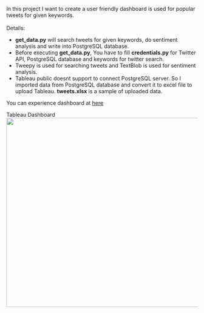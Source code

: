 In this project I want to create a user friendly dashboard is used for popular tweets for given keywords.<br><br>
Details:
- <b>get_data.py</b> will search tweets for given keywords, do sentiment analysis and write into PostgreSQL database.
- Before executing <b>get_data.py</b>, You have to fill <b>credentials.py</b> for Twitter API, PostgreSQL database and keywords for twitter search.
- Tweepy is used for searching tweets and TextBlob is used for sentiment analysis.
- Tableau public doesnt support to connect PostgreSQL server. So I imported data from PostgreSQL database and convert it to excel file to upload Tableau. <b>tweets.xlsx</b> is a sample of uploaded data.

You can experience dashboard at [here](https://public.tableau.com/app/profile/ercan2027/viz/final_dashboard_16732929443320/TweetsDashboard2?publish=yes)

Tableau Dashboard
<img src="https://user-images.githubusercontent.com/67562422/211403092-81ef63c6-b98d-4bba-828a-821095a9ba4b.png" width="1000" height="500" >



